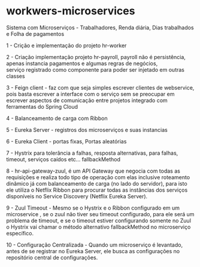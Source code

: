 # workwers-microservices


Sistema com Microserviços - Trabalhadores, Renda diária, Dias trabalhados e Folha de pagamentos


1 - Crição e implementação do projeto hr-worker 

2 - Criação implementação projeto hr-payroll, 
            payroll não é persistência, apenas instancia pagamentos e algumas regras de negócios,  
            serviço registrado como componente para poder ser injetado em outras classes
            
3 - Feign client - faz com que seja simples escrever clientes de webservice, pois basta escrever a interface com o serviço sem se preocupar em escrever aspectos de comunicação entre projetos integrado com ferramentas do Spring Cloud 

4 - Balanceamento de carga com Ribbon 
    
5 - Eureka Server - registros dos microserviços e suas instancias

6 - Eureka Client - portas fixas, Portas aleatórias 
      
7 -  Hystrix para tolerância a falhas, resposta alternativas, para falhas, timeout, serviços caídos etc... fallbackMethod

8 - hr-api-gateway-zuul, é um API Gateway que negocia com todas as requisições e realiza todo tipo de operação com elas inclusive roteamento dinâmico já com balanceamento de carga (no lado do servidor), para isto ele utiliza o Netflix Ribbon para procurar todas as instâncias dos serviços disponíveis no Service Discovery (Netflix Eureka Server).

9 - Zuul Timeout - Mesmo se o Hystrix e o Ribbon configurado em um microservice , se o zuul não tiver seu timeout configurado, para ele será um problema de timeout, e se o timeout estiver configurando somente no Zuul o Hystrix vai chamar o método alternativo fallbackMethod no microserviço específico.
          

10 - Configuração Centralizada - Quando  um microserviço é levantado, antes de se registrar no Eureka Server, ele busca as configurações no repositório central de configurações.         
          
